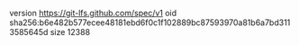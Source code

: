 version https://git-lfs.github.com/spec/v1
oid sha256:b6e482b577ecee48181ebd6f0c1f102889bc87593970a81b6a7bd3113585645d
size 12388
